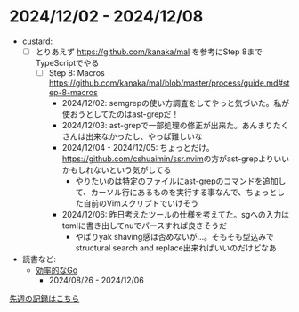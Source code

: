 # 2024/12/02 - 2024/12/08

- custard:
    - [ ] とりあえず <https://github.com/kanaka/mal> を参考にStep 8までTypeScriptでやる
        - [ ] Step 8: Macros <https://github.com/kanaka/mal/blob/master/process/guide.md#step-8-macros>
            - 2024/12/02: semgrepの使い方調査をしてやっと気づいた。私が使おうとしてたのはast-grepだ！
            - 2024/12/03: ast-grepで一部処理の修正が出来た。あんまりたくさんは出来なかったし、やっぱ難しいな
            - 2024/12/04 - 2024/12/05: ちょっとだけ。<https://github.com/cshuaimin/ssr.nvim>の方がast-grepよりいいかもしれないという気がしてる
                - やりたいのは特定のファイルにast-grepのコマンドを追加して、カーソル行にあるものを実行する事なんで、ちょっとした自前のVimスクリプトでいけそう
            - 2024/12/06: 昨日考えたツールの仕様を考えてた。sgへの入力はtomlに書き出してnuでパースすれば良さそうだ
                - やぱりyak shaving感は否めないが...。そもそも型込みでstructural search and replace出来ればいいのだけどなあ
- 読書など:
    - [効率的なGo](https://www.oreilly.co.jp//books/9784814400539/)
        - 2024/08/26 - 2024/12/06

[先週の記録はこちら](https://github.com/igrep/daily-commits/blob/82e04971dc33d622e5eea7970f8f440822454953/yesterday.md)
